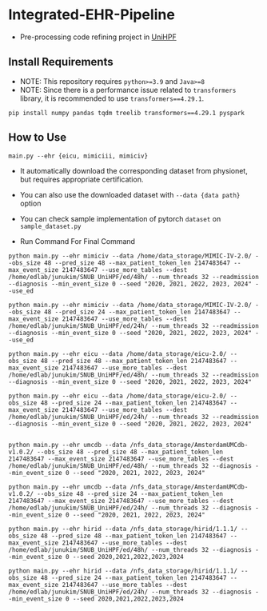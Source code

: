 # Integrated-EHR-Pipeline
- Pre-processing code refining project in [UniHPF](https://arxiv.org/abs/2207.09858)

## Install Requirements
- NOTE: This repository requires `python>=3.9` and `Java>=8`
- NOTE: Since there is a performance issue related to `transformers` library, it is recommended to use `transformers==4.29.1`.
```
pip install numpy pandas tqdm treelib transformers==4.29.1 pyspark
```
## How to Use
```
main.py --ehr {eicu, mimiciii, mimiciv}
```
- It automatically download the corresponding dataset from physionet, but requires appropriate certification.
- You can also use the downloaded dataset with `--data {data path}` option
- You can check sample implementation of pytorch `dataset` on `sample_dataset.py`


- Run Command For Final Command
```
python main.py --ehr mimiciv --data /home/data_storage/MIMIC-IV-2.0/ --obs_size 48 --pred_size 48 --max_patient_token_len 2147483647 --max_event_size 2147483647 --use_more_tables --dest /home/edlab/junukim/SNUB_UniHPF/ed/48h/ --num_threads 32 --readmission --diagnosis --min_event_size 0 --seed "2020, 2021, 2022, 2023, 2024" --use_ed

python main.py --ehr mimiciv --data /home/data_storage/MIMIC-IV-2.0/ --obs_size 48 --pred_size 24 --max_patient_token_len 2147483647 --max_event_size 2147483647 --use_more_tables --dest /home/edlab/junukim/SNUB_UniHPF/ed/24h/ --num_threads 32 --readmission --diagnosis --min_event_size 0 --seed "2020, 2021, 2022, 2023, 2024" --use_ed

python main.py --ehr eicu --data /home/data_storage/eicu-2.0/ --obs_size 48 --pred_size 48 --max_patient_token_len 2147483647 --max_event_size 2147483647 --use_more_tables --dest /home/edlab/junukim/SNUB_UniHPF/ed/48h/ --num_threads 32 --readmission --diagnosis --min_event_size 0 --seed "2020, 2021, 2022, 2023, 2024"

python main.py --ehr eicu --data /home/data_storage/eicu-2.0/ --obs_size 48 --pred_size 24 --max_patient_token_len 2147483647 --max_event_size 2147483647 --use_more_tables --dest /home/edlab/junukim/SNUB_UniHPF/ed/24h/ --num_threads 32 --readmission --diagnosis --min_event_size 0 --seed "2020, 2021, 2022, 2023, 2024"


python main.py --ehr umcdb --data /nfs_data_storage/AmsterdamUMCdb-v1.0.2/ --obs_size 48 --pred_size 48 --max_patient_token_len 2147483647 --max_event_size 2147483647 --use_more_tables --dest /home/edlab/junukim/SNUB_UniHPF/ed/48h/ --num_threads 32 --diagnosis --min_event_size 0 --seed "2020, 2021, 2022, 2023, 2024"

python main.py --ehr umcdb --data /nfs_data_storage/AmsterdamUMCdb-v1.0.2/ --obs_size 48 --pred_size 24 --max_patient_token_len 2147483647 --max_event_size 2147483647 --use_more_tables --dest /home/edlab/junukim/SNUB_UniHPF/ed/24h/ --num_threads 32 --diagnosis --min_event_size 0 --seed "2020, 2021, 2022, 2023, 2024"

python main.py --ehr hirid --data /nfs_data_storage/hirid/1.1.1/ --obs_size 48 --pred_size 48 --max_patient_token_len 2147483647 --max_event_size 2147483647 --use_more_tables --dest /home/edlab/junukim/SNUB_UniHPF/ed/48h/ --num_threads 32 --diagnosis --min_event_size 0 --seed 2020,2021,2022,2023,2024 

python main.py --ehr hirid --data /nfs_data_storage/hirid/1.1.1/ --obs_size 48 --pred_size 24 --max_patient_token_len 2147483647 --max_event_size 2147483647 --use_more_tables --dest /home/edlab/junukim/SNUB_UniHPF/ed/24h/ --num_threads 32 --diagnosis --min_event_size 0 --seed 2020,2021,2022,2023,2024
```